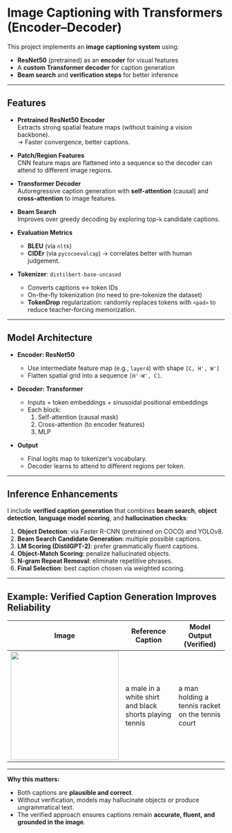 # Image Captioning with Transformers (Encoder–Decoder)

This project implements an **image captioning system** using:

- **ResNet50** (pretrained) as an **encoder** for visual features  
- A **custom Transformer decoder** for caption generation  
- **Beam search** and **verification steps** for better inference  

---

## Features

- **Pretrained ResNet50 Encoder**  
  Extracts strong spatial feature maps (without training a vision backbone).  
  → Faster convergence, better captions.

- **Patch/Region Features**  
  CNN feature maps are flattened into a sequence so the decoder can attend to different image regions.

- **Transformer Decoder**  
  Autoregressive caption generation with **self-attention** (causal) and **cross-attention** to image features.

- **Beam Search**  
  Improves over greedy decoding by exploring top-`k` candidate captions.

- **Evaluation Metrics**  
  - **BLEU** (via `nltk`)  
  - **CIDEr** (via `pycocoevalcap`) → correlates better with human judgement.

- **Tokenizer**: `distilbert-base-uncased`  
  - Converts captions ↔ token IDs  
  - On-the-fly tokenization (no need to pre-tokenize the dataset)  
  - **TokenDrop** regularization: randomly replaces tokens with `<pad>` to reduce teacher-forcing memorization.

---

## Model Architecture

- **Encoder: ResNet50**  
  - Use intermediate feature map (e.g., `layer4`) with shape `[C, H', W']`  
  - Flatten spatial grid into a sequence `[H'·W', C]`.

- **Decoder: Transformer**  
  - Inputs = token embeddings + sinusoidal positional embeddings  
  - Each block:  
    1. Self-attention (causal mask)  
    2. Cross-attention (to encoder features)  
    3. MLP  

- **Output**  
  - Final logits map to tokenizer’s vocabulary.  
  - Decoder learns to attend to different regions per token.

---

## Inference Enhancements

I include **verified caption generation** that combines **beam search**, **object detection**, **language model scoring**, and **hallucination checks**:

1. **Object Detection**: via Faster R-CNN (pretrained on COCO) and YOLOv8.  
2. **Beam Search Candidate Generation**: multiple possible captions.  
3. **LM Scoring (DistilGPT-2)**: prefer grammatically fluent captions.  
4. **Object-Match Scoring**: penalize hallucinated objects.  
5. **N-gram Repeat Removal**: eliminate repetitive phrases.  
6. **Final Selection**: best caption chosen via weighted scoring.

---

## Example: Verified Caption Generation Improves Reliability

| Image | Reference Caption | Model Output (Verified) |
|-------|------------------|--------------------------|
| <img src="https://github.com/user-attachments/assets/b54cbe50-64b0-43a5-be6c-550d36ce0093" width="250"/> | a male in a white shirt and black shorts playing tennis | a man holding a tennis racket on the tennis court |

---
**Why this matters:**  
- Both captions are **plausible and correct**.  
- Without verification, models may hallucinate objects or produce ungrammatical text.  
- The verified approach ensures captions remain **accurate, fluent, and grounded in the image**.
